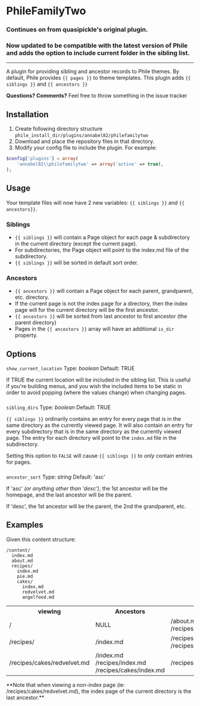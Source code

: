 # PhileFamilyTwo

### Continues on from quasipickle's original plugin. 
### Now updated to be compatible with the latest version of Phile and adds the option to include current folder in the sibling list.

---

A plugin for providing sibling and ancestor records to Phile themes.  By default, Phile provides `{{ pages }}` to theme templates.  This plugin adds `{{ siblings }}` and `{{ ancestors }}`
 
**Questions? Comments?** Feel free to throw something in the issue tracker

## Installation
1. Create following directory structure `phile_install_dir/plugins/annabel82/philefamilytwo`
2. Download and place  the repository files in that directory.
3. Modify your config file to include the plugin.  For example:

```php
$config['plugins'] = array(
	'annabel82\\philefamilytwo' => array('active' => true),
);
```

## Usage
Your template files will now have 2 new variables: `{{ siblings }}` and `{{ ancestors}}`.  

### Siblings
* `{{ siblings }}` will contain a Page object for each page & subdirectory in the current directory (except the current page).  
* For subdirectories, the Page object will point to the index.md file of the subdirectory.  
* `{{ siblings }}` will be sorted in default sort order.

### Ancestors
* `{{ ancestors }}` will contain a Page object for each parent, grandparent, etc. directory.
* If the current page is not the index page for a directory, then the index page will for the current directory will be the first ancestor.
* `{{ ancestors }}` will be sorted from last ancestor to first ancestor (the parent directory)
* Pages in the `{{ ancestors }}` array will have an additional `is_dir` property.

## Options
`show_current_location`
Type: *boolean*
Default: TRUE

If TRUE the current location will be included in the sibling list. This is useful if you're building menus, and you wish the included items to be static in order to avoid popping (where the values change) when changing pages.

###
`sibling_dirs`
Type: *boolean*
Default: TRUE

`{{ siblings }}` ordinarily contains an entry for every page that is in the same directory as the currently viewed page.  It will also contain an entry for every subdirectory that is in the same directory as the currently viewed page.  The entry for each directory will point to the `index.md` file in the subdirectory.

Setting this option to `FALSE` will cause `{{ siblings }}` to *only* contain entries for pages.

###
`ancestor_sort`
Type: *string*
Default: 'asc'

If 'asc' _(or anything other than 'desc')_, the 1st ancestor will be the homepage, and the last ancestor will be the parent.

If 'desc', the 1st ancestor will be the parent, the 2nd the grandparent, etc.


## Examples

Given this content structure:

```
/content/
  index.md
  about.md
  recipes/
    index.md
    pie.md
    cakes/
      index.md
      redvelvet.md
      angelfood.md
```



<table>
  <tr>
    <th>
      viewing
    </th>
    <th>
      Ancestors
    </th>
    <th>
      Siblings
    </th>
  </tr>
  <tr>
    <td>/</td>
    <td>
      NULL
    </td>
    <td>
      /about.md<br />
      /recipes/index.md
    </td>
  </tr>
  <tr>
    <td>/recipes/</td>
    <td>/index.md</td>
    <td>
      /recipes/pie.md<br />
      /recipes/cakes/index.md
    </td>
  </tr>
  <tr>
    <td>/recipes/cakes/redvelvet.md</td>
    <td>
      /index.md<br />
      /recipes/index.md<br />
      /recipes/cakes/index.md      
    </td>
    <td>
      /recipes/cakes/angelfood.md
    </td>
  </tr>
</table>
**Note that when viewing a non-index page (ie: /recipes/cakes/redvelvet.md), the index page of the current directory is the last ancestor.**
